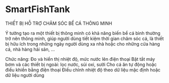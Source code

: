 # SmartFishTank

THIẾT BỊ HỖ TRỢ CHĂM SÓC BỂ CÁ THÔNG MINH

Ý tưởng tạo ra một thiết bị thông minh có khả năng biến bể cá bình thường trở nên thông minh, giúp người dùng tiết kiệm thời gian chăm sóc cá, là thiết bị hữu ích trong những ngày người dùng xa nhà hoặc cho những cửa hàng cá, nhà hàng hải sản, …

Chức năng:
Đo và hiển thị nhiệt độ, mức nước lên điện thoại
Bật tắt máy bơm và các thiết bị ngoài: lọc nước, sủi oxi, sưởi
Cho cá ăn tự động hoặc điều khiển bằng điện thoại
Điều chỉnh nhiệt độ theo dữ liệu mặc định hoặc dữ liệu người dùng
